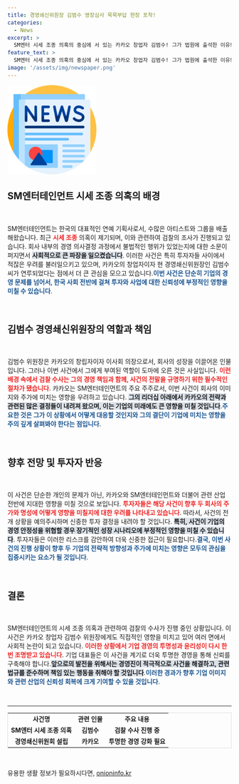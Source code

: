 ```yaml
---
title: 경영쇄신위원장 김범수 영장심사 묵묵부답 현장 포착!
categories:
  - News
excerpt: >
  SM엔터 시세 조종 의혹의 중심에 서 있는 카카오 창업자 김범수! 그가 법원에 출석한 이유와 파장, 지금 바로 클릭해 확인하세요!
feature_text: >
  SM엔터 시세 조종 의혹의 중심에 서 있는 카카오 창업자 김범수! 그가 법원에 출석한 이유와 파장, 지금 바로 클릭해 확인하세요!
image: '/assets/img/newspaper.png'
---
```


<p><img src="/assets/img/newspaper.png" alt="kimp 속보" /></p>

<h2 data-ke-size="size26">SM엔터테인먼트 시세 조종 의혹의 배경</h2>

<p data-ke-size="size16">&nbsp;</p>

<p>SM엔터테인먼트는 한국의 대표적인 연예 기획사로서, 수많은 아티스트와 그룹을 배출해왔습니다. 최근 <b><span style="color: #ee2323;">시세 조종</span></b> 의혹이 제기되며, 이와 관련하여 검찰의 조사가 진행되고 있습니다. 회사 내부의 경영 의사결정 과정에서 불법적인 행위가 있었는지에 대한 소문이 퍼지면서 <b><span style="background-color: #21538527;">사회적으로 큰 파장을 일으켰습니다</span></b>. 이러한 사건은 특히 투자자들 사이에서 적잖은 우려를 불러일으키고 있으며, 카카오의 창업자이자 현 경영쇄신위원장인 김범수씨가 연루되었다는 점에서 더 큰 관심을 모으고 있습니다.<b><span style="color: #1a5490;">이번 사건은 단순히 기업의 경영 문제를 넘어서, 한국 사회 전반에 걸쳐 투자와 사업에 대한 신뢰성에 부정적인 영향을 미칠 수 있습니다</span></b>. </p>

<p data-ke-size="size16">&nbsp;</p>

<h2 data-ke-size="size26">김범수 경영쇄신위원장의 역할과 책임</h2>

<p data-ke-size="size16">&nbsp;</p>

<p>김범수 위원장은 카카오의 창립자이자 이사회 의장으로서, 회사의 성장을 이끌어온 인물입니다. 그러나 이번 사건에서 그에게 부여된 역할이 도마에 오른 것은 사실입니다. <b><span style="color: #ee2323;">이런 배경 속에서 검찰 수사는 그의 경영 책임과 함께, 사건의 전말을 규명하기 위한 필수적인 절차가 됐습니다</span></b>. 카카오는 SM엔터테인먼트의 주요 주주로서, 이번 사건이 회사의 이미지와 주가에 미치는 영향을 우려하고 있습니다. <b><span style="background-color: #21538527;">그의 리더십 아래에서 카카오의 전략과 관련된 많은 결정들이 내려져 왔으며, 이는 기업의 미래에도 큰 영향을 미칠 것입니다</span></b>.<b><span style="color: #1a5490;">주요한 것은 그가 이 상황에서 어떻게 대응할 것인지와 그의 결단이 기업에 미치는 영향을 주의 깊게 살펴봐야 한다는 점입니다</span></b>. </p>

<p data-ke-size="size16">&nbsp;</p>

<h2 data-ke-size="size26">향후 전망 및 투자자 반응</h2>

<p data-ke-size="size16">&nbsp;</p>

<p>이 사건은 단순한 개인의 문제가 아닌, 카카오와 SM엔터테인먼트와 더불어 관련 산업 전반에 지대한 영향을 미칠 것으로 보입니다. <b><span style="color: #ee2323;">투자자들은 해당 사건이 향후 두 회사의 주가와 명성에 어떻게 영향을 미칠지에 대한 우려를 나타내고 있습니다</span></b>. 따라서, 사건의 전개 상황을 예의주시하며 신중한 투자 결정을 내려야 할 것입니다. <b><span style="background-color: #21538527;">특히, 사건이 기업의 경영 안정성을 위협할 경우 장기적인 성장 시나리오에 부정적인 영향을 미칠 수 있습니다</span></b>. 투자자들은 이러한 리스크를 감안하여 더욱 신중한 접근이 필요합니다.<b><span style="color: #1a5490;">결국, 이번 사건의 진행 상황이 향후 두 기업의 전략적 방향성과 주가에 미치는 영향은 모두의 관심을 집중시키는 요소가 될 것입니다</span></b>. </p>

<p data-ke-size="size16">&nbsp;</p>

<h2 data-ke-size="size26">결론</h2>

<p data-ke-size="size16">&nbsp;</p>

<p>SM엔터테인먼트의 시세 조종 의혹과 관련하여 검찰의 수사가 진행 중인 상황입니다. 이 사건은 카카오 창업자 김범수 위원장에게도 직접적인 영향을 미치고 있어 여러 면에서 사회적 논란이 되고 있습니다. <b><span style="color: #ee2323;">이러한 상황에서 기업 경영의 투명성과 윤리성이 다시 한 번 조명받고 있습니다</span></b>. 기업 대표들은 이 사건을 계기로 더욱 투명한 경영을 통해 신뢰를 구축해야 합니다.<b><span style="background-color: #21538527;">앞으로의 발전을 위해서는 경영진이 적극적으로 사건을 해결하고, 관련 법규를 준수하며 책임 있는 행동을 취해야 할 것입니다</span></b>.<b><span style="color: #1a5490;">이러한 경과가 향후 기업 이미지와 관련 산업의 신뢰성 회복에 크게 기여할 수 있을 것입니다</span></b>. </p>

<p data-ke-size="size16">&nbsp;</p>

<hr>

<table style="width: 100%; border: 1px solid #ddd;">
  <tbody>
    <tr>
      <td style="text-align: center; height: 17px;"><b>사건명</b></td>
      <td style="text-align: center; height: 17px;"><b>관련 인물</b></td>
      <td style="text-align: center; height: 17px;"><b>주요 내용</b></td>
    </tr>
    <tr>
      <td style="text-align: center; height: 17px;"><b>SM엔터 시세 조종 의혹</b></td>
      <td style="text-align: center; height: 17px;"><b>김범수</b></td>
      <td style="text-align: center; height: 17px;"><b>검찰 수사 진행 중</b></td>
    </tr>
    <tr>
      <td style="text-align: center; height: 17px;"><b>경영쇄신위원회 설립</b></td>
      <td style="text-align: center; height: 17px;"><b>카카오</b></td>
      <td style="text-align: center; height: 17px;"><b>투명한 경영 강화 필요</b></td>
    </tr>
  </tbody>
</table>

<p data-ke-size="size16">&nbsp;</p>
유용한 생활 정보가 필요하시다면, <a href="https://onioninfo.kr" rel="dofollow">onioninfo.kr</a>


